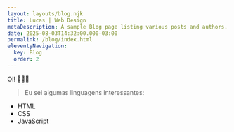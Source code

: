 ```yaml
---
layout: layouts/blog.njk
title: Lucas | Web Design
metaDescription: A sample Blog page listing various posts and authors.
date: 2025-08-03T14:32:00.000-03:00
permalink: /blog/index.html
eleventyNavigation:
  key: Blog
  order: 2
---
```

Oi! 👋🏻🐸
> Eu sei algumas linguagens interessantes:
- HTML
- CSS
- JavaScript


